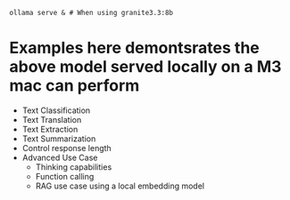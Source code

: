 ```
ollama serve & # When using granite3.3:8b
```

# Examples here demontsrates the above model served locally on a M3 mac can perform
- Text Classification
- Text Translation
- Text Extraction
- Text Summarization
- Control response length
- Advanced Use Case
    - Thinking capabilities
    - Function calling
    - RAG use case using a local embedding model